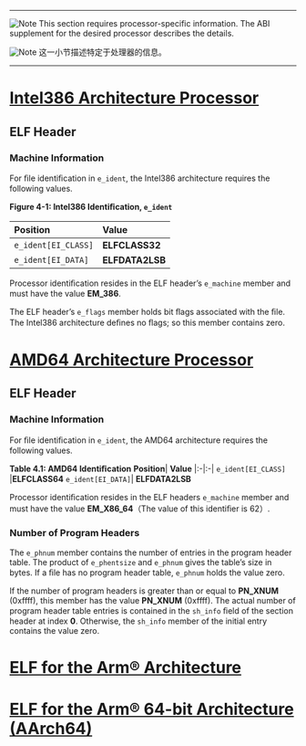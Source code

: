 ***
![Note](http://www.sco.com/developers/gabi/latest/warning.gif) This section requires processor-specific information. The ABI supplement for the desired processor describes the details.

![Note](http://www.sco.com/developers/gabi/latest/warning.gif) 这一小节描述特定于处理器的信息。
***

# [Intel386 Architecture Processor](http://www.sco.com/developers/devspecs/abi386-4.pdf)
## ELF Header
### Machine Information

For ﬁle identiﬁcation in `e_ident`, the Intel386 architecture requires the following values.

**Figure 4-1:  Intel386 Identiﬁcation, `e_ident`**

**Position**|  **Value**
|:-|:-|
`e_ident[EI_CLASS]` |**ELFCLASS32**
`e_ident[EI_DATA]`| **ELFDATA2LSB**

Processor identiﬁcation resides in the ELF header’s `e_machine` member and must have the value **EM_386**.

The ELF header’s `e_flags` member holds bit ﬂags associated with the ﬁle.  The Intel386 architecture deﬁnes no ﬂags; so this member contains zero.

# [AMD64 Architecture Processor](https://www.uclibc.org/docs/psABI-x86_64.pdf)
## ELF Header
### Machine Information

For ﬁle identiﬁcation in `e_ident`, the AMD64 architecture requires the following values.

**Table 4.1: AMD64 Identiﬁcation**
**Position**|  **Value**
|:-|:-|
`e_ident[EI_CLASS]` |**ELFCLASS64**
`e_ident[EI_DATA]`| **ELFDATA2LSB**

Processor identiﬁcation resides in the ELF headers `e_machine` member and must have the value **EM_X86_64**（The value of this identiﬁer is 62）. 

### Number of Program Headers

The `e_phnum` member contains the number of entries in the program header table. The product of `e_phentsize` and `e_phnum` gives the table’s size in bytes. If a ﬁle has no program header table, `e_phnum` holds the value zero.

If the number of program headers is greater than or equal to **PN_XNUM** (0xffff), this member has the value **PN_XNUM** (0xffff). The actual number of program header table entries is contained in the `sh_info` ﬁeld of the section header at index **0**. Otherwise, the `sh_info` member of the initial entry contains the value zero.

# [ELF for the Arm® Architecture](https://github.com/ARM-software/abi-aa/blob/main/aaelf32/aaelf32.rst)

# [ELF for the Arm® 64-bit Architecture (AArch64)](https://github.com/ARM-software/abi-aa/blob/main/aaelf64/aaelf64.rst)
